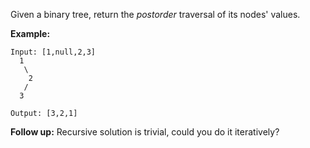 Given a binary tree, return the _postorder_ traversal of its nodes' values.

**Example:**

    Input: [1,null,2,3]
      1
       \
        2
       /
      3

    Output: [3,2,1]

**Follow up:** Recursive solution is trivial, could you do it iteratively?

